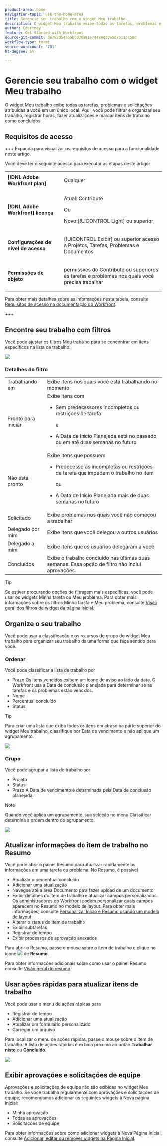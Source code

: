 ```yaml
---
product-area: home
navigation-topic: use-the-home-area
title: Gerencie seu trabalho com o widget Meu trabalho
description: O widget Meu trabalho exibe todas as tarefas, problemas e solicitações atribuídas a você em um único local. Aqui, você pode filtrar e organizar seu trabalho, registrar horas, fazer atualizações e marcar itens de trabalho como concluídos.
author: Courtney
feature: Get Started with Workfront
source-git-commit: de782d54a5ab6370b91e7447ed33e5d7511cc50d
workflow-type: tm+mt
source-wordcount: '701'
ht-degree: 5%

---
```



# Gerencie seu trabalho com o widget Meu trabalho

O widget Meu trabalho exibe todas as tarefas, problemas e solicitações atribuídas a você em um único local. Aqui, você pode filtrar e organizar seu trabalho, registrar horas, fazer atualizações e marcar itens de trabalho como concluídos.

## Requisitos de acesso

+++ Expanda para visualizar os requisitos de acesso para a funcionalidade neste artigo.

Você deve ter o seguinte acesso para executar as etapas deste artigo:

<table style="table-layout:auto"> 
 <col> 
 </col> 
 <col> 
 </col> 
 <tbody> 
  <tr> 
   <td role="rowheader"><strong>[!DNL Adobe Workfront plan]</strong></td> 
   <td> <p>Qualquer</p> </td> 
  </tr> 
  <tr> 
   <td role="rowheader"><strong>[!DNL Adobe Workfront] licença</strong></td> 
   <td> <p>Atual: Contribute</p>
   <p>Ou</p> 
   <p>Novo:[!UICONTROL Light] ou superior<p> 
  </td> 
  </tr> </ul>
  <tr> 
   <td role="rowheader"><strong>Configurações de nível de acesso</strong></td> 
   <td> <p>[!UICONTROL Exibir] ou superior acesso a Projetos, Tarefas, Problemas e Documentos</p> </td> 
  </tr>  
  <tr> 
   <td role="rowheader"><strong>Permissões de objeto</strong></td> 
   <td> <p>permissões do Contribute ou superiores às tarefas e problemas nos quais você precisa trabalhar</p>  </td> 
  </tr> 
 </tbody> 
</table>

Para obter mais detalhes sobre as informações nesta tabela, consulte [Requisitos de acesso na documentação do Workfront](/help/quicksilver/administration-and-setup/add-users/access-levels-and-object-permissions/access-level-requirements-in-documentation.md).

+++

## Encontre seu trabalho com filtros

Você pode ajustar os filtros Meu trabalho para se concentrar em itens específicos na lista de trabalho:

![](assets/filter-my-work-widget.png)

### Detalhes do filtro

<table>
  <tbody>
    <tr>
      <td>Trabalhando em</td>
      <td>Exibe itens nos quais você está trabalhando no momento</td>
    </tr>
    <tr>
      <td>Pronto para iniciar</td>
      <td>Exibe itens com 
      <ul>
      <li>Sem predecessores incompletos ou restrições de tarefa</li>
      <p>e</p>
      <li>A Data de Início Planejada está no passado ou em até duas semanas no futuro</li>
      </ul>
      </td>
    </tr>
    <tr>
      <td>Não está pronto</td>
      <td>Exibe itens que possuem
       <ul>
      <li>Predecessoras incompletas ou restrições de tarefa que impedem o trabalho no item</li>
      <p>ou</p>
      <li>A Data de Início Planejada mais de duas semanas no futuro</li>
      </ul>
       </td>
    </tr>
    <tr>
      <td>Solicitado</td>
      <td>Exibe problemas nos quais você não começou a trabalhar</td>
    </tr>
    <tr>
      <td>Delegado por mim</td>
      <td>Exibe itens que você delegou a outros usuários</td>
    </tr>
    <tr>
      <td>Delegado a mim</td>
      <td>Exibe itens que os usuários delegaram a você</td>
    </tr>
    <tr>
      <td>Concluídos</td>
      <td>Exibe o trabalho concluído nas últimas duas semanas. Essa opção de filtro não inclui aprovações.</td>
    </tr>
  </tbody>
</table>

>[!TIP]
>
>Se estiver procurando opções de filtragem mais específicas, você pode usar os widgets Minha tarefa ou Meu problema. Para obter mais informações sobre os filtros Minha tarefa e Meu problema, consulte [Visão geral dos filtros de widget da página inicial](/help/quicksilver/workfront-basics/using-home/using-the-home-area/widget-filter-overview-home.md).

## Organize o seu trabalho

Você pode usar a classificação e os recursos de grupo do widget Meu trabalho para organizar seu trabalho de uma forma que faça sentido para você.

### Ordenar

Você pode classificar a lista de trabalho por

* Prazo
Os itens vencidos exibem um ícone de aviso ao lado da data. O Workfront usa a Data de conclusão planejada para determinar se as tarefas e os problemas estão vencidos.
* Nome
* Percentual concluído
* Status

>[!TIP]
>
>Para criar uma lista que exiba todos os itens em atraso na parte superior do widget Meu trabalho, classifique por Data de vencimento e não aplique um agrupamento.


![](assets/sort-my-work-widget.png)

### Grupo

Você pode agrupar a lista de trabalho por

* Projeto
* Status
* Prazo
A Data de vencimento é determinada pela Data de conclusão planejada.

>[!NOTE]
>
>Quando você aplica um agrupamento, sua seleção no menu Classificar determina a ordem dentro do agrupamento.


![](assets/group-my-work-widget.png)

## Atualizar informações do item de trabalho no Resumo

Você pode abrir o painel Resumo para atualizar rapidamente as informações em uma tarefa ou problema. No Resumo, é possível

* Atualizar o percentual concluído
* Adicionar uma atualização
* Navegue até a área Documento para fazer upload de um documento
* Exibir detalhes do item de trabalho e atualizar campos personalizados
Os administradores do Workfront podem personalizar quais campos aparecem no Resumo no modelo de layout. Para obter mais informações, consulte [Personalizar Início e Resumo usando um modelo de layout](/help/quicksilver/administration-and-setup/customize-workfront/use-layout-templates/customize-home-summary-layout-template.md).
* Alterar o status do item de trabalho
* Exibir subtarefas
* Registrar de tempo
* Exibir processos de aprovação anexados

Para abrir o Resumo, passe o mouse sobre o item de trabalho e clique no ícone ![](assets/open-summary-new-home.png) de **Resumo**.

Para obter informações adicionais sobre como usar o painel Resumo, consulte [Visão geral do resumo](/help/quicksilver/workfront-basics/the-new-workfront-experience/summary-overview.md).

## Usar ações rápidas para atualizar itens de trabalho

Você pode usar o menu de ações rápidas para

* Registrar de tempo
* Adicionar uma atualização
* Atualizar um formulário personalizado
* Carregar um arquivo

Para localizar o menu de ações rápidas, passe o mouse sobre o item de trabalho. A lista de ações rápidas é exibida próximo ao botão **Trabalhar nisto** ou **Concluído**.

![](assets/quick-actions-new-home.png)


## Exibir aprovações e solicitações de equipe

Aprovações e solicitações de equipe não são exibidas no widget Meu trabalho. Se você trabalha regularmente com aprovações e solicitações de equipe, recomendamos adicionar os seguintes widgets à Nova página inicial:

* Minha aprovação
* Todas as aprovações
* Solicitações de equipe

Para obter informações sobre como adicionar widgets à Nova Página Inicial, consulte [Adicionar, editar ou remover widgets na Página Inicial](/help/quicksilver/workfront-basics/using-home/using-the-home-area/add-edit-remove-widgets-in-new-home.md).




